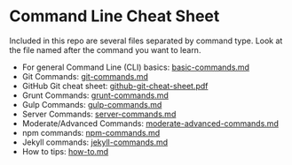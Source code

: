 Command Line Cheat Sheet
===============

Included in this repo are several files separated by command type. Look at the file named after the command you want to learn.

* For general Command Line (CLI) basics: [basic-commands.md](basic-commands.md)
* Git Commands: [git-commands.md](git-commands.md)
* GitHub Git cheat sheet: [github-git-cheat-sheet.pdf](github-git-cheat-sheet.pdf)
* Grunt Commands: [grunt-commands.md](grunt-commands.md)
* Gulp Commands: [gulp-commands.md](gulp-commands.md)
* Server Commands: [server-commands.md](server-commands.md)
* Moderate/Advanced Commands: [moderate-advanced-commands.md](moderate-advanced-commands.md)
* npm commands: [npm-commands.md](npm-commands.md)
* Jekyll commands: [jekyll-commands.md](jekyll-commands.md)
* How to tips: [how-to.md](how-to.md)
